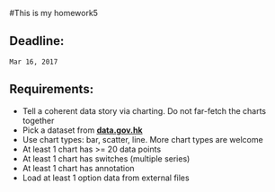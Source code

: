 #This is my homework5
## Deadline:
`Mar 16, 2017`

## Requirements:

+ Tell a coherent data story via charting. Do not far-fetch the charts together
+ Pick a dataset from **[data.gov.hk](https://data.gov.hk)**
+ Use chart types: bar, scatter, line. More chart types are welcome
+ At least 1 chart has >= 20 data points
+ At least 1 chart has switches (multiple series)
+ At least 1 chart has annotation
+ Load at least 1 option data from external files
